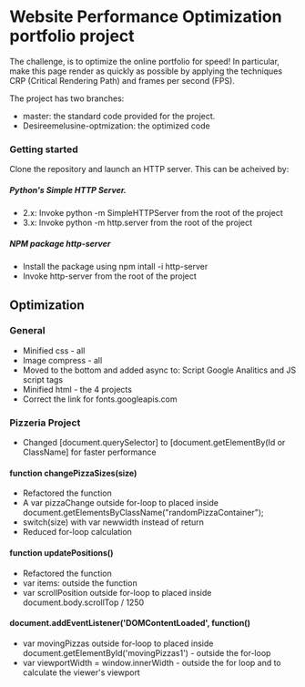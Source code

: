 # Website Performance Optimization portfolio project

The challenge, is to optimize the online portfolio for speed!
In particular, make this page render as quickly as possible by applying the techniques CRP (Critical Rendering Path) and frames per second (FPS).

The project has two branches:
* master: the standard code provided for the project.
* Desireemelusine-optmization: the optimized code

### Getting started

Clone the repository and launch an HTTP server. This can be acheived by:

##### Python's Simple HTTP Server.
* 2.x: Invoke python -m SimpleHTTPServer from the root of the project
* 3.x: Invoke python -m http.server from the root of the project

##### NPM package http-server
* Install the package using npm intall -i http-server
* Invoke http-server from the root of the project

## Optimization

### General
* Minified css - all
* Image compress - all
* Moved to the bottom and added async to:  Script Google Analitics  and JS script tags
* Minified html - the 4 projects
* Correct the link for fonts.googleapis.com

### Pizzeria Project
* Changed [document.querySelector] to [document.getElementBy(Id or ClassName] for faster performance

#### function changePizzaSizes(size)
* Refactored the function
* A var pizzaChange outside for-loop to placed inside  document.getElementsByClassName("randomPizzaContainer");
* switch(size) with var newwidth instead of return
* Reduced for-loop calculation

#### function updatePositions()
* Refactored the function
* var items: outside the function
* var scrollPosition outside for-loop to placed inside  document.body.scrollTop / 1250

#### document.addEventListener('DOMContentLoaded', function()
* var movingPizzas outside for-loop to placed inside  document.getElementById('movingPizzas1') - outside the for-loop
* var viewportWidth = window.innerWidth - outside the for loop and to calculate the viewer's viewport
